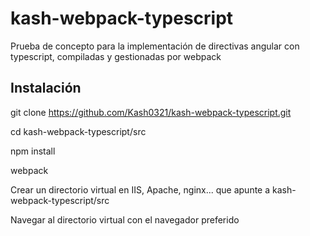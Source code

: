 # kash-webpack-typescript
Prueba de concepto para la implementación de directivas angular con typescript, compiladas y gestionadas por webpack

## Instalación

git clone https://github.com/Kash0321/kash-webpack-typescript.git

cd kash-webpack-typescript/src

npm install

webpack

Crear un directorio virtual en IIS, Apache, nginx... que apunte a kash-webpack-typescript/src

Navegar al directorio virtual con el navegador preferido
